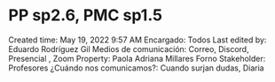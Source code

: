 # PP sp2.6, PMC sp1.5

Created time: May 19, 2022 9:57 AM
Encargado: Todos
Last edited by: Eduardo Rodríguez Gil
Medios de comunicación: Correo, Discord, Presencial , Zoom
Property: Paola Adriana Millares Forno
Stakeholder: Profesores
¿Cuándo nos comunicamos?: Cuando surjan dudas, Diaria